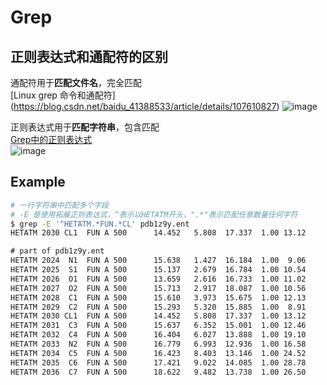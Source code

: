 # Grep
## 正则表达式和通配符的区别
通配符用于**匹配文件名**，完全匹配  
[Linux grep 命令和通配符]
(https://blog.csdn.net/baidu_41388533/article/details/107610827)
![image](https://user-images.githubusercontent.com/52747634/124849182-e13d1380-dfd0-11eb-99a2-62386dc4b026.png)

正则表达式用于**匹配字符串**，包含匹配  
[Grep中的正则表达式](https://m.linuxidc.com/Linux/2020-05/163192.htm#:~:text=Grep%E6%AD%A3%E5%88%99%E8%A1%A8%E8%BE%BE%E5%BC%8F%20%E6%AD%A3%E5%88%99%E8%A1%A8%E8%BE%BE%E5%BC%8F%E6%88%96%E6%AD%A3%E5%88%99%E8%A1%A8%E8%BE%BE%E5%BC%8F%E6%98%AF%E4%B8%8E%E4%B8%80%E7%BB%84%E5%AD%97%E7%AC%A6%E4%B8%B2%E5%8C%B9%E9%85%8D%E7%9A%84%E6%A8%A1%E5%BC%8F%E3%80%82%E6%A8%A1%E5%BC%8F%E7%94%B1%E8%BF%90%E7%AE%97%E7%AC%A6%EF%BC%8C%E6%9E%84%E9%80%A0%E6%96%87%E5%AD%97%E5%AD%97%E7%AC%A6%E5%92%8C%E5%85%83%E5%AD%97%E7%AC%A6%E7%BB%84%E6%88%90%EF%BC%8C%E5%AE%83%E4%BB%AC%E5%85%B7%E6%9C%89%E7%89%B9%E6%AE%8A%E7%9A%84%E5%90%AB%E4%B9%89%E3%80%82,GNU%20grep%E6%94%AF%E6%8C%81%E4%B8%89%E7%A7%8D%E6%AD%A3%E5%88%99%E8%A1%A8%E8%BE%BE%E5%BC%8F%E8%AF%AD%E6%B3%95%EF%BC%8CBasic%EF%BC%8CExtended%E5%92%8CPerl%E5%85%BC%E5%AE%B9%E3%80%82)  
![image](https://user-images.githubusercontent.com/52747634/124849380-409b2380-dfd1-11eb-9dfb-7b18f734a4b6.png)

## Example
```bash
# 一行字符串中匹配多个字段
# -E 是使用拓展正则表达式，^表示以HETATM开头，".*"表示匹配任意数量任何字符
$ grep -E '^HETATM.*FUN.*CL' pdb1z9y.ent
HETATM 2030 CL1  FUN A 500      14.452   5.808  17.337  1.00 13.12          CL
```
```txt
# part of pdb1z9y.ent
HETATM 2024  N1  FUN A 500      15.638   1.427  16.184  1.00  9.06           N  
HETATM 2025  S1  FUN A 500      15.137   2.679  16.784  1.00 10.54           S  
HETATM 2026  O1  FUN A 500      13.659   2.616  16.733  1.00 11.02           O  
HETATM 2027  O2  FUN A 500      15.713   2.917  18.087  1.00 10.56           O  
HETATM 2028  C1  FUN A 500      15.610   3.973  15.675  1.00 12.13           C  
HETATM 2029  C2  FUN A 500      15.293   5.320  15.885  1.00  8.91           C  
HETATM 2030 CL1  FUN A 500      14.452   5.808  17.337  1.00 13.12          CL  
HETATM 2031  C3  FUN A 500      15.637   6.352  15.001  1.00 12.46           C  
HETATM 2032  C4  FUN A 500      16.404   6.027  13.888  1.00 19.10           C  
HETATM 2033  N2  FUN A 500      16.779   6.993  12.936  1.00 16.58           N  
HETATM 2034  C5  FUN A 500      16.423   8.403  13.146  1.00 24.52           C  
HETATM 2035  C6  FUN A 500      17.421   9.022  14.085  1.00 28.78           C  
HETATM 2036  C7  FUN A 500      18.622   9.482  13.738  1.00 26.50           C  
```
